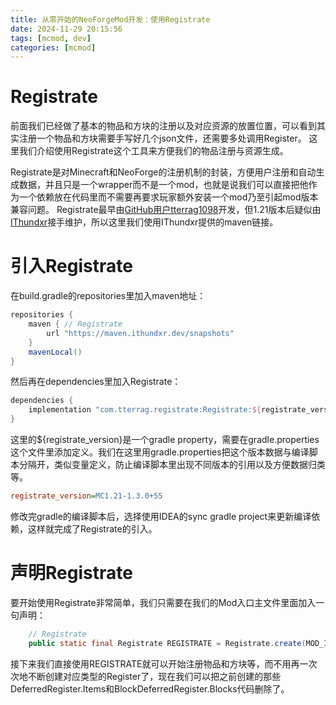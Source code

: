 ```yaml
---
title: 从零开始的NeoForgeMod开发：使用Registrate
date: 2024-11-29 20:15:56
tags: [mcmod, dev]
categories: [mcmod]
---
```


# Registrate

前面我们已经做了基本的物品和方块的注册以及对应资源的放置位置，可以看到其实注册一个物品和方块需要手写好几个json文件，还需要多处调用Register。
这里我们介绍使用Registrate这个工具来方便我们的物品注册与资源生成。

Registrate是对Minecraft和NeoForge的注册机制的封装，方便用户注册和自动生成数据，并且只是一个wrapper而不是一个mod，也就是说我们可以直接把他作为一个依赖放在代码里而不需要再要求玩家额外安装一个mod乃至引起mod版本兼容问题。
Registrate最早由[GitHub用户tterrag1098](https://github.com/tterrag1098)开发，但1.21版本后疑似由[IThundxr](https://github.com/IThundxr)接手维护，所以这里我们使用IThundxr提供的maven链接。

# 引入Registrate

在build.gradle的repositories里加入maven地址：
```groovy repositoies
repositories {
    maven { // Registrate
        url "https://maven.ithundxr.dev/snapshots"
    }
    mavenLocal()
}
```
然后再在dependencies里加入Registrate：
```groovy dependencies
dependencies {
    implementation "com.tterrag.registrate:Registrate:${registrate_version}"
}
```
这里的${registrate_version}是一个gradle property，需要在gradle.properties这个文件里添加定义。我们在这里用gradle.properties把这个版本数据与编译脚本分隔开，类似变量定义，防止编译脚本里出现不同版本的引用以及方便数据归类等。
```ini properties
registrate_version=MC1.21-1.3.0+55
```

修改完gradle的编译脚本后，选择使用IDEA的sync gradle project来更新编译依赖，这样就完成了Registrate的引入。

# 声明Registrate

要开始使用Registrate非常简单，我们只需要在我们的Mod入口主文件里面加入一句声明：
```java Registrate
    // Registrate
    public static final Registrate REGISTRATE = Registrate.create(MOD_ID);
```
接下来我们直接使用REGISTRATE就可以开始注册物品和方块等，而不用再一次次地不断创建对应类型的Register了，现在我们可以把之前创建的那些DeferredRegister.Items和BlockDeferredRegister.Blocks代码删除了。
